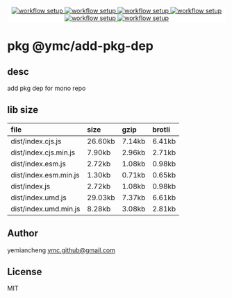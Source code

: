 <p align="center" style="background:white;">
<!-- github workflow stat:s -->
<!-- one line and center  -->
  <a href="https://github.com/YMC-GitHub">
    <img alt="workflow setup" src="https://img.shields.io/static/v1?label=pkg&message=done&color=ff69b4&style=flat-square" />
  </a>
  <a href="https://github.com/YMC-GitHub">
    <img alt="workflow setup" src="https://img.shields.io/static/v1?label=cod&message=done&color=ff69b4&style=flat-square" />
  </a>
    <a href="https://github.com/YMC-GitHub">
    <img alt="workflow setup" src="https://img.shields.io/static/v1?label=dep&message=done&color=ff69b4&style=flat-square" />
  </a>
  <a href="https://github.com/YMC-GitHub">
    <img alt="workflow setup" src="https://img.shields.io/static/v1?label=lin&message=passing&color=ff69b4&style=flat-square" />
  </a>
    <a href="https://github.com/YMC-GitHub">
    <img alt="workflow setup" src="https://img.shields.io/static/v1?label=tes&message=todo&color=ff69b4&style=flat-square" />
  </a>
      <a href="https://github.com/YMC-GitHub">
    <img alt="workflow setup" src="https://img.shields.io/static/v1?label=pro&message=done&color=ff69b4&style=flat-square" />
  </a>


  <!-- https://img.shields.io/badge/<LABEL>-<MESSAGE>-<COLOR> -->
  <!-- https://img.shields.io/static/v1?label=<LABEL>&message=<MESSAGE>&color=<COLOR> -->
<!-- github workflow stat:e -->
</p>

# pkg @ymc/add-pkg-dep

## desc
add pkg dep for mono repo

## lib size  
file | size | gzip | brotli
:---- | :---- | :---- | :----
dist/index.cjs.js | 26.60kb | 7.14kb | 6.41kb
dist/index.cjs.min.js | 7.90kb | 2.96kb | 2.71kb
dist/index.esm.js | 2.72kb | 1.08kb | 0.98kb
dist/index.esm.min.js | 1.30kb | 0.71kb | 0.65kb
dist/index.js | 2.72kb | 1.08kb | 0.98kb
dist/index.umd.js | 29.03kb | 7.37kb | 6.61kb
dist/index.umd.min.js | 8.28kb | 3.08kb | 2.81kb

## Author
yemiancheng <ymc.github@gmail.com>

## License
MIT